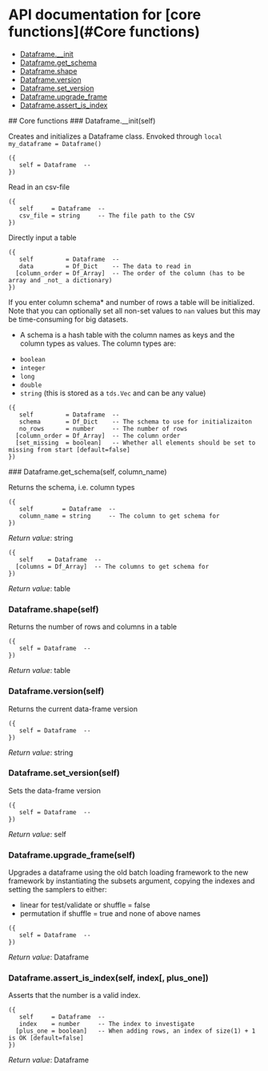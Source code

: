 # API documentation for [core functions](#__Core functions__)
- [Dataframe.__init](#Dataframe.__init)
- [Dataframe.get_schema](#Dataframe.get_schema)
- [Dataframe.shape](#Dataframe.shape)
- [Dataframe.version](#Dataframe.version)
- [Dataframe.set_version](#Dataframe.set_version)
- [Dataframe.upgrade_frame](#Dataframe.upgrade_frame)
- [Dataframe.assert_is_index](#Dataframe.assert_is_index)

<a name="__Core functions__">
## Core functions

<a name="Dataframe.__init">
### Dataframe.__init(self)

Creates and initializes a Dataframe class. Envoked through `local my_dataframe = Dataframe()`

```
({
   self = Dataframe  -- 
})
```

Read in an csv-file

```
({
   self     = Dataframe  -- 
   csv_file = string     -- The file path to the CSV
})
```

Directly input a table

```
({
   self         = Dataframe  -- 
   data         = Df_Dict    -- The data to read in
  [column_order = Df_Array]  -- The order of the column (has to be array and _not_ a dictionary)
})
```

If you enter column schema* and number of rows a table will be initialized. Note
that you can optionally set all non-set values to `nan` values but this may be
time-consuming for big datasets.

* A schema is a hash table with the column names as keys and the column types
as values. The column types are:
- `boolean`
- `integer`
- `long`
- `double`
- `string` (this is stored as a `tds.Vec` and can be any value)

```
({
   self         = Dataframe  -- 
   schema       = Df_Dict    -- The schema to use for initializaiton
   no_rows      = number     -- The number of rows
  [column_order = Df_Array]  -- The column order
  [set_missing  = boolean]   -- Whether all elements should be set to missing from start [default=false]
})
```

<a name="Dataframe.get_schema">
### Dataframe.get_schema(self, column_name)

Returns the schema, i.e. column types

```
({
   self        = Dataframe  -- 
   column_name = string     -- The column to get schema for
})
```

_Return value_: string
```
({
   self    = Dataframe  -- 
  [columns = Df_Array]  -- The columns to get schema for
})
```

_Return value_: table
<a name="Dataframe.shape">
### Dataframe.shape(self)

Returns the number of rows and columns in a table

```
({
   self = Dataframe  -- 
})
```

_Return value_: table
<a name="Dataframe.version">
### Dataframe.version(self)

Returns the current data-frame version

```
({
   self = Dataframe  -- 
})
```

_Return value_: string
<a name="Dataframe.set_version">
### Dataframe.set_version(self)

Sets the data-frame version

```
({
   self = Dataframe  -- 
})
```

_Return value_: self
<a name="Dataframe.upgrade_frame">
### Dataframe.upgrade_frame(self)

Upgrades a dataframe using the old batch loading framework to the new framework
by instantiating the subsets argument, copying the indexes and setting the
samplers to either:

- linear for test/validate or shuffle = false
- permutation if shuffle = true and none of above names

```
({
   self = Dataframe  -- 
})
```

_Return value_: Dataframe
<a name="Dataframe.assert_is_index">
### Dataframe.assert_is_index(self, index[, plus_one])

Asserts that the number is a valid index.

```
({
   self     = Dataframe  -- 
   index    = number     -- The index to investigate
  [plus_one = boolean]   -- When adding rows, an index of size(1) + 1 is OK [default=false]
})
```

_Return value_: Dataframe